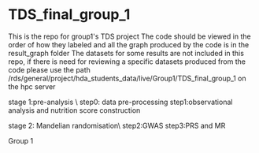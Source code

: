 # TDS_final_group_1

This is the repo for group1's TDS project
The code should be viewed in the order of how they labeled and all the graph produced by the code is in the result_graph folder
The datasets for some results are not included in this repo, if there is need for reviewing a specific datasets produced from the code
please use the path /rds/general/project/hda_students_data/live/Group1/TDS_final_group_1 on the hpc server

stage 1:pre-analysis \\
step0: data pre-processing
step1:observational analysis and nutrition score construction

stage 2: Mandelian randomisation\\
step2:GWAS
step3:PRS and MR

Group 1
